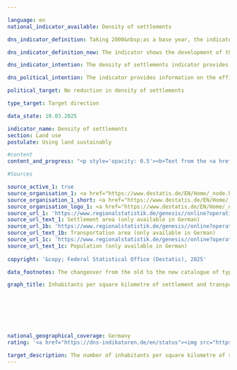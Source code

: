 ```yaml
---

language: en        
national_indicator_available: Density of settlements        

dns_indicator_definition: Taking 2000&nbsp;as a base year, the indicator shows the development of population numbers per square kilometre of settlement or transport area.        

dns_indicator_definition_new: The indicator shows the development of the population per square kilometre of settlement and transport area compared to the base year 2000.        

dns_indicator_intention: The density of settlements indicator provides information about the efficiency of settlement land use. The goal of the Federal Government is to counteract the reduction in settlement density by implementing space-saving measures for all new construction, brownfield development, reduction of residential and commercial vacancy, and densification or dedensification of built-up areas.        

dns_political_intention: The indicator provides information on the efficiency of settlement land utilisation. It is intended to reflect the effects of land-saving measures in new construction and internal development, such as the reduction of residential and commercial vacancies, redensification and increasing building density.        

political_target: No reduction in density of settlements        

type_target: Target direction        

data_state: 10.03.2025        

indicator_name: Density of settlements        
section: Land use        
postulate: Using land sustainably        

#content         
content_and_progress: "<p style='opacity: 0.5'><b>Text from the <a href='https://dns-indikatoren.de/assets/Publikationen/Indikatorenberichte/2022.pdf'>Indicator Report 2022&nbsp;</a></b><br><br>In the case of settlement density, the number of inhabitants is set in relation to the settlement and traffic area, in contrast to population density, where the total area is the reference value.<br><br>In addition to residential areas, settlement areas also include areas with a special functional character (<abbr title='for example (exempli gratia)' tabindex='0'>e.g.</abbr> hospitals or schools), industrial and commercial areas, areas with mixed use (<abbr title='for example (exempli gratia)' tabindex='0'>e.g.</abbr> along shopping streets) as well as sports, leisure and recreational areas. Both changes in the number of inhabitants and changes in the extent of settlement and transportation areas have an influence on the value of settlement density.<br><br>Settlement density differs considerably between rural and non-rural areas: an average of 3,337&nbsp;people live per square kilometer of settlement and transport area in non-rural districts and around 1,197&nbsp;in rural districts (as at 2020). In cities, residential areas are often built on much more densely and with several storeys than in rural regions, where looser development with larger, unsealed areas, such as house gardens, predominates.<br><br>From 2000&nbsp;to 2009, settlement density decreased continuously in both rural and non-rural regions. The absolute decline in non-rural regions was slightly lower than in rural regions. Due to the significantly lower settlement density in rural regions, the decline in relative terms was greater there (11%) than in non-rural regions (4%). In non-rural areas, settlement density has increased again since 2011. This means that settlement and transport areas in more urban areas are being used more efficiently than in previous years.<br><br>If the developments in the number of inhabitants and the settlement and transport area are considered individually, there are clear differences between rural and non-rural regions. Between 2000&nbsp;and 2020, the settlement and transport area increased in both rural and non-rural regions, albeit to different extents of 15.9&nbsp;% and 8.8&nbsp;% respectively. After the population in rural regions increased slightly at the start of the millennium, it then fell by around 2.6&nbsp;% by 2012, before rising again by 2.1&nbsp;% by 2020. In non-rural regions, on the other hand, the number of inhabitants increased both between 2000&nbsp;and 2010&nbsp;(by 1.7%) and between 2011&nbsp;and 2020&nbsp;(by 5.6%). <br><br>The effects of the use of additional settlement and transportation areas were therefore exacerbated in rural regions by the decline in the population.<br><br>The indicator is based on population figures and the Federal Statistical Office's land survey by type of actual use. The 2011&nbsp;census resulted in a jump in the time series for the population data. In addition, there have been some reclassifications of land use in the official land register of the federal states in recent years that were not based on any real changes in use. In addition, the changeover from the old to the new land use type catalog was completed in 2016, which also had an impact on the official land use statistics, meaning that the comparability of the 2016&nbsp;data with previous years is limited. In order to be able to compare the data nevertheless, the respective values were recalculated based on the 2011&nbsp;census and the change in the area survey in 2016.<br><br>The distinction between “rural” and “non-rural” is based on a typification by the Thünen Institute. The Institute assigns a degree of “rurality” to districts and independent cities based on spatial characteristics such as “settlement density”, “proportion of agricultural and forestry land” and the accessibility of large centers.<br><br>This typification therefore refers to the district level and not to smaller spatial units such as towns and villages. According to this distinction, around 43&nbsp;% of the population lived in non-rural areas and around 57&nbsp;% in rural areas in 2020.</p>"                

#Sources        

source_active_1: true
source_organisation_1: <a href="https://www.destatis.de/EN/Home/_node.html" target="_blank">Federal Statistical Office</a>
source_organisation_1_short: <a href="https://www.destatis.de/EN/Home/_node.html" target="_blank">Federal Statistical Office</a>
source_organisation_logo_1: <a href="https://www.destatis.de/EN/Home/_node.html" target="_blank"><img src="https://dns-indikatoren.de/public/OrgImgEn/destatis.png" alt="Federal Statistical Office" title=" Click here to visit the homepage of the organizationFederal Statistical Office" style="height:60px; width:148px; border:transparent"/></a>
source_url_1: 'https://www.regionalstatistik.de/genesis//online?operation=table&code=33111-02-01-4&bypass=true&levelindex=1&levelid=1713517838976#abreadcrumb'
source_url_text_1: Settlement area (only available in German)
source_url_1b: 'https://www.regionalstatistik.de/genesis//online?operation=table&code=33111-03-01-4&bypass=true&levelindex=1&levelid=1713517838976#abreadcrumb'
source_url_text_1b: Transportation area (only available in German)
source_url_1c: 'https://www.regionalstatistik.de/genesis//online?operation=table&code=12411-01-01-4&bypass=true&levelindex=1&levelid=1713517974290#abreadcrumb'
source_url_text_1c: Population (only available in German)
        
copyright: '&copy; Federal Statistical Office (Destatis), 2025'        

data_footnotes: The changeover from the old to the new catalogue of types of use was completed in 2016. Due to the effects on the official area statistics, the 2016&nbsp;result is only comparable with previous years to a limited extent. To ensure comparability between the years, the respective values were calculated back from the 2011&nbsp;census and the change in the area survey in 2016.<br>• The data is based on a special evaluation and is not publicly available.        

graph_title: Inhabitants per square kilometre of settlement and transport area        

        

        

                

national_geographical_coverage: Germany        
rating: '<a href="https://dns-indikatoren.de/en/status"><img src="https://sdg-indikatoren.de/public/Wettersymbole/Wolke.png" title="In 2022 the average value aimed in the wrong direction or indicates stagnation, but the previous year had shown a turn in the desired direction." alt="Weathersymbol: cloud"/></a>'        

target_description: The number of inhabitants per square kilometre of settlement and transport area should increase.<br><br>As the value of indicator 11.1.c has risen in 2022&nbsp;but fallen on average over the last six years, the indicator for 2022&nbsp;is rated as "Cloud".        
---
```


